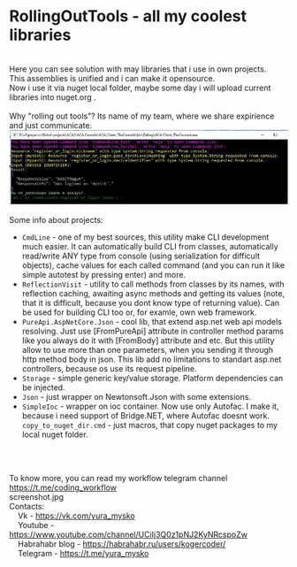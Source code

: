 #  RollingOutTools - all my coolest libraries
<br />Here you can see solution with may libraries that i use in own projects.
<br />This assemblies is unified and i can make it opensource.
<br />Now i use it via nuget local folder, maybe some day i will upload current libraries into nuget.org .
<br />
<br />Why "rolling out tools"? Its name of my team, where we share expirience and just communicate.
<br />
![alt tag](screenshot.jpg)
<br />
<br />Some info about projects:
 * `CmdLine` - one of my best sources, this utility make CLI development much easier. 
It can automatically build CLI from classes, automatically read/write ANY type from console (using serialization for difficult objects), cache values for each called command (and you can run it like simple autotest by pressing enter) and more.
 * `ReflectionVisit` - utility to call methods from classes by its names, with reflection caching, awaiting async methods and getting its values (note, that it is difficult, because you dont know type of returning value). Can be used for building CLI too or, for examle, own web framework.
 * `PureApi.AspNetCore.Json` - cool lib, that extend asp.net web api models resolving. Just use [FromPureApi] attribute in controller method params like you always do it with [FromBody] attribute and etc. But this utility allow to use more than one parameters, when you sending it through http method body in json. This lib add no limitations to standart asp.net controllers, because os use its request pipeline. 
 * `Storage` - simple generic key/value storage. Platform dependencies can be injected.
 * `Json` - just wrapper on Newtonsoft.Json with some extensions.
 * `SimpleIoc` - wrapper on ioc container. Now use only Autofac. I make it, because i need support of Bridge.NET, where Autofac doesnt work.
<br />`copy_to_nuget_dir.cmd` - just macros, that copy nuget packages to my local nuget folder.
<br />

<br />To know more, you can read my workflow telegram channel https://t.me/coding_workflow
<br />screenshot.jpg
<br />Contacts:
<br />&nbsp;&nbsp;&nbsp;&nbsp;Vk - https://vk.com/yura_mysko
<br />&nbsp;&nbsp;&nbsp;&nbsp;Youtube - https://www.youtube.com/channel/UCiIj3Q0z1pNJ2KyNRcspoZw
<br />&nbsp;&nbsp;&nbsp;&nbsp;Habrahabr blog - https://habrahabr.ru/users/kogercoder/
<br />&nbsp;&nbsp;&nbsp;&nbsp;Telegram - https://t.me/yura_mysko